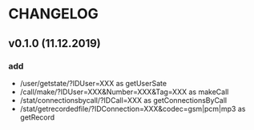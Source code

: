 CHANGELOG
=========

v0.1.0 (11.12.2019)
--------------------
### add
-   /user/getstate/?IDUser=XXX as getUserSate
-   /call/make/?IDUser=XXX&Number=XXX&Tag=XXX as makeCall
-   /stat/connectionsbycall/?IDCall=XXX as getConnectionsByCall
-   /stat/getrecordedfile/?IDConnection=XXX&codec=gsm|pcm|mp3 as getRecord
